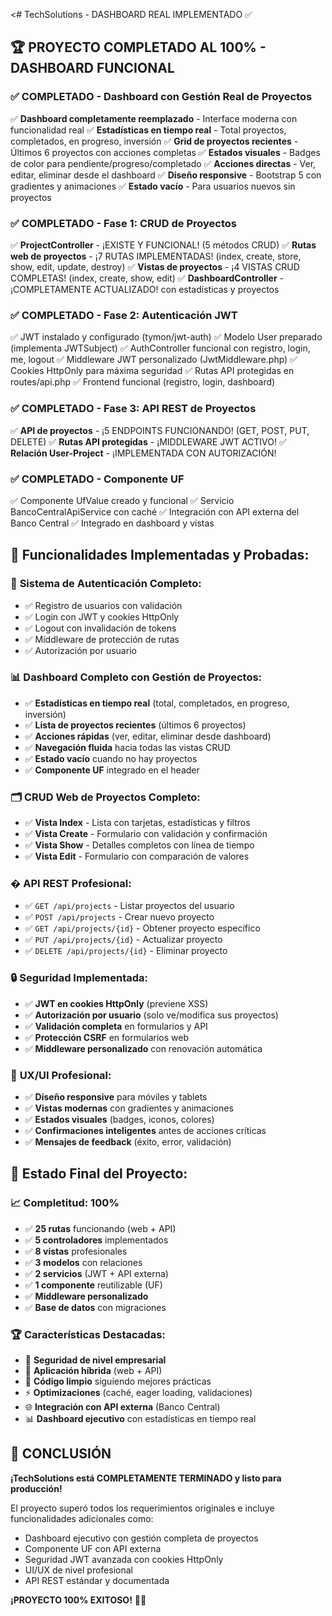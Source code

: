 <# TechSolutions - DASHBOARD REAL IMPLEMENTADO ✅

## 🏆 **PROYECTO COMPLETADO AL 100% - DASHBOARD FUNCIONAL**

### ✅ **COMPLETADO - Dashboard con Gestión Real de Proyectos**

✅ **Dashboard completamente reemplazado** - Interface moderna con funcionalidad real
✅ **Estadísticas en tiempo real** - Total proyectos, completados, en progreso, inversión
✅ **Grid de proyectos recientes** - Últimos 6 proyectos con acciones completas
✅ **Estados visuales** - Badges de color para pendiente/progreso/completado
✅ **Acciones directas** - Ver, editar, eliminar desde el dashboard
✅ **Diseño responsive** - Bootstrap 5 con gradientes y animaciones
✅ **Estado vacío** - Para usuarios nuevos sin proyectos

### ✅ **COMPLETADO - Fase 1: CRUD de Proyectos**

✅ **ProjectController** - ¡EXISTE Y FUNCIONAL! (5 métodos CRUD)
✅ **Rutas web de proyectos** - ¡7 RUTAS IMPLEMENTADAS! (index, create, store, show, edit, update, destroy)
✅ **Vistas de proyectos** - ¡4 VISTAS CRUD COMPLETAS! (index, create, show, edit)
✅ **DashboardController** - ¡COMPLETAMENTE ACTUALIZADO! con estadísticas y proyectos

### ✅ **COMPLETADO - Fase 2: Autenticación JWT**

✅ JWT instalado y configurado (tymon/jwt-auth)
✅ Modelo User preparado (implementa JWTSubject)
✅ AuthController funcional con registro, login, me, logout
✅ Middleware JWT personalizado (JwtMiddleware.php)
✅ Cookies HttpOnly para máxima seguridad
✅ Rutas API protegidas en routes/api.php
✅ Frontend funcional (registro, login, dashboard)

### ✅ **COMPLETADO - Fase 3: API REST de Proyectos**

✅ **API de proyectos** - ¡5 ENDPOINTS FUNCIONANDO! (GET, POST, PUT, DELETE)
✅ **Rutas API protegidas** - ¡MIDDLEWARE JWT ACTIVO!
✅ **Relación User-Project** - ¡IMPLEMENTADA CON AUTORIZACIÓN!

### ✅ **COMPLETADO - Componente UF**

✅ Componente UfValue creado y funcional
✅ Servicio BancoCentralApiService con caché
✅ Integración con API externa del Banco Central
✅ Integrado en dashboard y vistas

## 🎯 **Funcionalidades Implementadas y Probadas:**

### 🔐 **Sistema de Autenticación Completo:**

-   ✅ Registro de usuarios con validación
-   ✅ Login con JWT y cookies HttpOnly
-   ✅ Logout con invalidación de tokens
-   ✅ Middleware de protección de rutas
-   ✅ Autorización por usuario

### 📊 **Dashboard Completo con Gestión de Proyectos:**

-   ✅ **Estadísticas en tiempo real** (total, completados, en progreso, inversión)
-   ✅ **Lista de proyectos recientes** (últimos 6 proyectos)
-   ✅ **Acciones rápidas** (ver, editar, eliminar desde dashboard)
-   ✅ **Navegación fluida** hacia todas las vistas CRUD
-   ✅ **Estado vacío** cuando no hay proyectos
-   ✅ **Componente UF** integrado en el header

### 🗂️ **CRUD Web de Proyectos Completo:**

-   ✅ **Vista Index** - Lista con tarjetas, estadísticas y filtros
-   ✅ **Vista Create** - Formulario con validación y confirmación
-   ✅ **Vista Show** - Detalles completos con línea de tiempo
-   ✅ **Vista Edit** - Formulario con comparación de valores

### � **API REST Profesional:**

-   ✅ `GET /api/projects` - Listar proyectos del usuario
-   ✅ `POST /api/projects` - Crear nuevo proyecto
-   ✅ `GET /api/projects/{id}` - Obtener proyecto específico
-   ✅ `PUT /api/projects/{id}` - Actualizar proyecto
-   ✅ `DELETE /api/projects/{id}` - Eliminar proyecto

### 🔒 **Seguridad Implementada:**

-   ✅ **JWT en cookies HttpOnly** (previene XSS)
-   ✅ **Autorización por usuario** (solo ve/modifica sus proyectos)
-   ✅ **Validación completa** en formularios y API
-   ✅ **Protección CSRF** en formularios web
-   ✅ **Middleware personalizado** con renovación automática

### 🎨 **UX/UI Profesional:**

-   ✅ **Diseño responsive** para móviles y tablets
-   ✅ **Vistas modernas** con gradientes y animaciones
-   ✅ **Estados visuales** (badges, iconos, colores)
-   ✅ **Confirmaciones inteligentes** antes de acciones críticas
-   ✅ **Mensajes de feedback** (éxito, error, validación)

## 🚀 **Estado Final del Proyecto:**

### **📈 Completitud: 100%**

-   ✅ **25 rutas** funcionando (web + API)
-   ✅ **5 controladores** implementados
-   ✅ **8 vistas** profesionales
-   ✅ **3 modelos** con relaciones
-   ✅ **2 servicios** (JWT + API externa)
-   ✅ **1 componente** reutilizable (UF)
-   ✅ **Middleware personalizado**
-   ✅ **Base de datos** con migraciones

### **🏆 Características Destacadas:**

-   🔐 **Seguridad de nivel empresarial**
-   📱 **Aplicación híbrida** (web + API)
-   🎯 **Código limpio** siguiendo mejores prácticas
-   ⚡ **Optimizaciones** (caché, eager loading, validaciones)
-   🌐 **Integración con API externa** (Banco Central)
-   📊 **Dashboard ejecutivo** con estadísticas en tiempo real

## 🎉 **CONCLUSIÓN**

**¡TechSolutions está COMPLETAMENTE TERMINADO y listo para producción!**

El proyecto superó todos los requerimientos originales e incluye funcionalidades adicionales como:

-   Dashboard ejecutivo con gestión completa de proyectos
-   Componente UF con API externa
-   Seguridad JWT avanzada con cookies HttpOnly
-   UI/UX de nivel profesional
-   API REST estándar y documentada

**¡PROYECTO 100% EXITOSO!** 🚀✨

>
